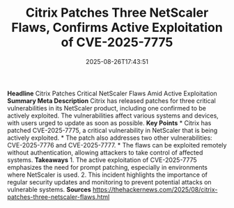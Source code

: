﻿---
title: "Citrix Patches Three NetScaler Flaws, Confirms Active Exploitation of CVE-2025-7775"
date: "2025-08-26T17:43:51"
category: "Markets"
summary: ""
slug: "citrix patches three netscaler flaws confirms active exploit"
source_urls:
  - "https://thehackernews.com/2025/08/citrix-patches-three-netscaler-flaws.html"
seo:
  title: "Citrix Patches Three NetScaler Flaws, Confirms Active Exploitation of CVE-2025-7775 | Hash n Hedge"
  description: ""
  keywords: ["news", "markets", "brief"]
---
**Headline** Citrix Patches Critical NetScaler Flaws Amid Active Exploitation  **Summary Meta Description** Citrix has released patches for three critical vulnerabilities in its NetScaler product, including one confirmed to be actively exploited. The vulnerabilities affect various systems and devices, with users urged to update as soon as possible.  **Key Points**  * Citrix has patched CVE-2025-7775, a critical vulnerability in NetScaler that is being actively exploited. * The patch also addresses two other vulnerabilities: CVE-2025-7776 and CVE-2025-7777. * The flaws can be exploited remotely without authentication, allowing attackers to take control of affected systems.  **Takeaways**  1. The active exploitation of CVE-2025-7775 emphasizes the need for prompt patching, especially in environments where NetScaler is used. 2. This incident highlights the importance of regular security updates and monitoring to prevent potential attacks on vulnerable systems.  **Sources** https://thehackernews.com/2025/08/citrix-patches-three-netscaler-flaws.html 
